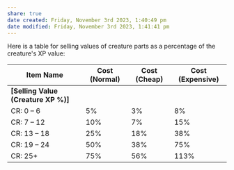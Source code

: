 ```yaml
---
share: true
date created: Friday, November 3rd 2023, 1:40:49 pm
date modified: Friday, November 3rd 2023, 1:41:41 pm
---
```

Here is a table for selling values of creature parts as a percentage of the creature's XP value:

| Item Name                           | Cost (Normal) | Cost (Cheap) | Cost (Expensive) |
| ----------------------------------- | ------------- | ------------ | ---------------- |
| **[Selling Value (Creature XP %)]** |               |              |                  |
| CR: 0 – 6                           | 5%            | 3%           | 8%               |
| CR: 7 – 12                          | 10%           | 7%           | 15%              |
| CR: 13 – 18                         | 25%           | 18%          | 38%              |
| CR: 19 – 24                         | 50%           | 38%          | 75%              |
| CR: 25+                             | 75%           | 56%          | 113%             |